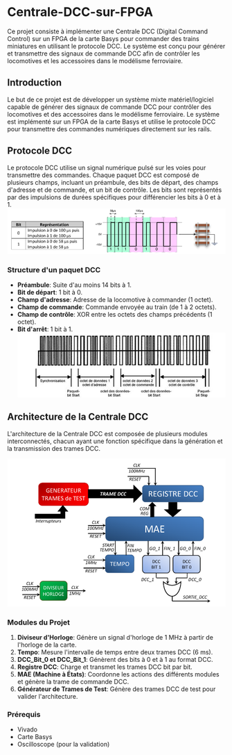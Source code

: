 # Centrale-DCC-sur-FPGA

Ce projet consiste à implémenter une Centrale DCC (Digital Command Control) sur un FPGA de la carte Basys pour commander des trains miniatures en utilisant le protocole DCC. Le système est conçu pour générer et transmettre des signaux de commande DCC afin de contrôler les locomotives et les accessoires dans le modélisme ferroviaire.


## Introduction

Le but de ce projet est de développer un système mixte matériel/logiciel capable de générer des signaux de commande DCC pour contrôler des locomotives et des accessoires dans le modélisme ferroviaire. Le système est implémenté sur un FPGA de la carte Basys et utilise le protocole DCC pour transmettre des commandes numériques directement sur les rails.

## Protocole DCC

Le protocole DCC utilise un signal numérique pulsé sur les voies pour transmettre des commandes. Chaque paquet DCC est composé de plusieurs champs, incluant un préambule, des bits de départ, des champs d'adresse et de commande, et un bit de contrôle. Les bits sont représentés par des impulsions de durées spécifiques pour différencier les bits à 0 et à 1.
![protocole DCC](images/protocole%20dcc.png)


### Structure d'un paquet DCC

- **Préambule**: Suite d'au moins 14 bits à 1.
- **Bit de départ**: 1 bit à 0.
- **Champ d'adresse**: Adresse de la locomotive à commander (1 octet).
- **Champ de commande**: Commande envoyée au train (de 1 à 2 octets).
- **Champ de contrôle**: XOR entre les octets des champs précédents (1 octet).
- **Bit d'arrêt**: 1 bit à 1.
![Exemple de trame ](images/exemple%20de%20trames.png)

## Architecture de la Centrale DCC

L'architecture de la Centrale DCC est composée de plusieurs modules interconnectés, chacun ayant une fonction spécifique dans la génération et la transmission des trames DCC.

![Architecture de la Centrale DCC](images/archtecture%20de%20la%20centrale%20dcc.png)

### Modules du Projet

1. **Diviseur d'Horloge**: Génère un signal d'horloge de 1 MHz à partir de l'horloge de la carte.
2. **Tempo**: Mesure l'intervalle de temps entre deux trames DCC (6 ms).
3. **DCC_Bit_0 et DCC_Bit_1**: Génèrent des bits à 0 et à 1 au format DCC.
4. **Registre DCC**: Charge et transmet les trames DCC bit par bit.
5. **MAE (Machine à États)**: Coordonne les actions des différents modules et génère la trame de commande DCC.
6. **Générateur de Trames de Test**: Génère des trames DCC de test pour valider l'architecture.


### Prérequis

- Vivado
- Carte Basys
- Oscilloscope (pour la validation)

